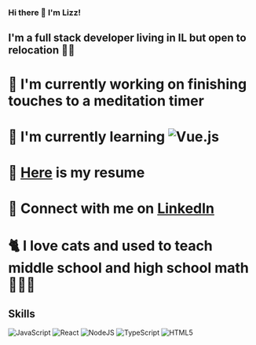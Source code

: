 ### Hi there 👋 I'm Lizz!

## I'm a full stack developer living in IL but open to relocation 👩‍💻

# 🔭 I'm currently working on finishing touches to a meditation timer
# 🌱 I'm currently learning ![Vue.js](https://img.shields.io/badge/vuejs-%2335495e.svg?style=for-the-badge&logo=vuedotjs&logoColor=%234FC08D)
# 📄 [Here](https://docs.google.com/document/d/1jmXTrQCPn3IkiDcTmsBV4U_cjUTpmqZbSbYOnsreKCo/edit?usp=sharing) is my resume
# 🤝 Connect with me on [LinkedIn](https://www.linkedin.com/in/elizabeth-mullowney/)
# 🐈 I love cats and used to teach middle school and high school math 👩🏼‍🏫

## Skills
![JavaScript](https://img.shields.io/badge/javascript-%23323330.svg?style=for-the-badge&logo=javascript&logoColor=%23F7DF1E) ![React](https://img.shields.io/badge/react-%2320232a.svg?style=for-the-badge&logo=react&logoColor=%2361DAFB) ![NodeJS](https://img.shields.io/badge/node.js-6DA55F?style=for-the-badge&logo=node.js&logoColor=white) ![TypeScript](https://img.shields.io/badge/typescript-%23007ACC.svg?style=for-the-badge&logo=typescript&logoColor=white) ![HTML5](https://img.shields.io/badge/html5-%23E34F26.svg?style=for-the-badge&logo=html5&logoColor=white)

<!--
**lizzmullowney/lizzmullowney** is a ✨ _special_ ✨ repository because its `README.md` (this file) appears on your GitHub profile.

Here are some ideas to get you started:

- 🔭 I’m currently working on ...
- 🌱 I’m currently learning ...
- 👯 I’m looking to collaborate on ...
- 🤔 I’m looking for help with ...
- 💬 Ask me about ...
- 📫 How to reach me: ...
- 😄 Pronouns: ...
- ⚡ Fun fact: ...
-->
